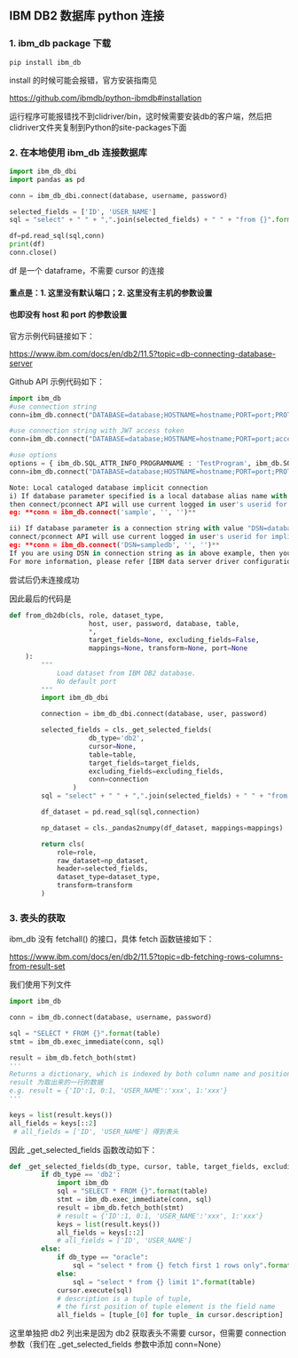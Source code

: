 ## IBM DB2 数据库 python 连接

### 1. ibm_db package 下载

```shell
pip install ibm_db
```

install 的时候可能会报错，官方安装指南见

https://github.com/ibmdb/python-ibmdb#installation

运行程序可能报错找不到clidriver/bin，这时候需要安装db的客户端，然后把clidriver文件夹复制到Python的site-packages下面

### 2. 在本地使用 ibm_db 连接数据库

```python
import ibm_db_dbi
import pandas as pd

conn = ibm_db_dbi.connect(database, username, password)

selected_fields = ['ID', 'USER_NAME']
sql = "select" + " " + ",".join(selected_fields) + " " + "from {}".format(table)

df=pd.read_sql(sql,conn)
print(df)
conn.close()
```

df 是一个 dataframe，不需要 cursor 的连接

#### 重点是：1. 这里没有默认端口；2. 这里没有主机的参数设置

#### 也即没有 host 和 port 的参数设置

官方示例代码链接如下：

https://www.ibm.com/docs/en/db2/11.5?topic=db-connecting-database-server



Github API 示例代码如下：

```python
import ibm_db
#use connection string
conn=ibm_db.connect("DATABASE=database;HOSTNAME=hostname;PORT=port;PROTOCOL=TCPIP;UID=username;PWD=password",'','')

#use connection string with JWT access token
conn=ibm_db.connect("DATABASE=database;HOSTNAME=hostname;PORT=port;accesstoken=complete_access_token;authentication=token;accesstokentype=jwt;",'','')

#use options
options = { ibm_db.SQL_ATTR_INFO_PROGRAMNAME : 'TestProgram', ibm_db.SQL_ATTR_CURRENT_SCHEMA : 'MYSCHEMA' }
conn=ibm_db.connect("DATABASE=database;HOSTNAME=hostname;PORT=port;PROTOCOL=TCPIP;UID=username;PWD=password",'','', options)

Note: Local cataloged database implicit connection
i) If database parameter specified is a local database alias name with blank userid and password
then connect/pconnect API will use current logged in user's userid for implicit connection
eg: **conn = ibm_db.connect('sample', '', '')**

ii) If database parameter is a connection string with value "DSN=database_name" then
connect/pconnect API will use current logged in user's userid for implicit connection
eg: **conn = ibm_db.connect('DSN=sampledb', '', '')**
If you are using DSN in connection string as in above example, then you must specify other necessary connection details like hostname, userid, password via supported keywords in db2dsdriver.cfg configuration file located under site-packages/clidriver/cfg or under the cfg folder as per the path you have set IBM_DB_HOME to. You can refer to the sample file below.
For more information, please refer [IBM data server driver configuration keywords](https://www.ibm.com/support/knowledgecenter/en/SSEPGG_11.1.0/com.ibm.swg.im.dbclient.config.doc/doc/c0054698.html).
```

尝试后仍未连接成功



因此最后的代码是

```python
def from_db2db(cls, role, dataset_type,
                    host, user, password, database, table,
                    *,
                    target_fields=None, excluding_fields=False,
                    mappings=None, transform=None, port=None
    ):
        """
            Load dataset from IBM DB2 database.
            No default port
        """
        import ibm_db_dbi

        connection = ibm_db_dbi.connect(database, user, password)

        selected_fields = cls._get_selected_fields(
                    db_type='db2',
                    cursor=None,
                    table=table,
                    target_fields=target_fields,
                    excluding_fields=excluding_fields,
                    conn=connection
                )
        sql = "select" + " " + ",".join(selected_fields) + " " + "from {}".format(table)

        df_dataset = pd.read_sql(sql,connection)

        np_dataset = cls._pandas2numpy(df_dataset, mappings=mappings)

        return cls(
            role=role,
            raw_dataset=np_dataset,
            header=selected_fields,
            dataset_type=dataset_type,
            transform=transform
        )

```

### 3. 表头的获取

ibm_db 没有 fetchall() 的接口，具体 fetch 函数链接如下：

https://www.ibm.com/docs/en/db2/11.5?topic=db-fetching-rows-columns-from-result-set

我们使用下列文件

```python
import ibm_db

conn = ibm_db.connect(database, username, password)

sql = "SELECT * FROM {}".format(table)
stmt = ibm_db.exec_immediate(conn, sql)

result = ibm_db.fetch_both(stmt)
'''
Returns a dictionary, which is indexed by both column name and position, representing a row in a result set.
result 为取出来的一行的数据
e.g. result = {'ID':1, 0:1, 'USER_NAME':'xxx', 1:'xxx'}
'''

keys = list(result.keys())
all_fields = keys[::2]
 # all_fields = ['ID', 'USER_NAME'] 得到表头
```

因此 _get_selected_fields 函数改动如下：

```python
def _get_selected_fields(db_type, cursor, table, target_fields, excluding_fields, conn=None):
        if db_type == 'db2':
            import ibm_db
            sql = "SELECT * FROM {}".format(table)
            stmt = ibm_db.exec_immediate(conn, sql)
            result = ibm_db.fetch_both(stmt)
            # result = {'ID':1, 0:1, 'USER_NAME':'xxx', 1:'xxx'}
            keys = list(result.keys())
            all_fields = keys[::2]
            # all_fields = ['ID', 'USER_NAME']
        else:
            if db_type == "oracle":
                sql = "select * from {} fetch first 1 rows only".format(table)
            else:
                sql = "select * from {} limit 1".format(table)
            cursor.execute(sql)
            # description is a tuple of tuple,
            # the first position of tuple element is the field name
            all_fields = [tuple_[0] for tuple_ in cursor.description]
```

这里单独把 db2 列出来是因为 db2 获取表头不需要 cursor，但需要 connection 参数（我们在 _get_selected_fields 参数中添加 conn=None）
